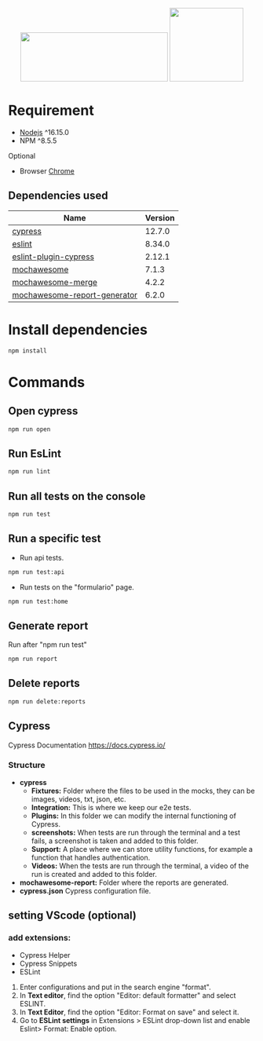<p align="center">
  <a href="https://www.cypress.io"><img src="https://cloud.githubusercontent.com/assets/1268976/20607953/d7ae489c-b24a-11e6-9cc4-91c6c74c5e88.png" width="300" height="100"/></a>
<a href="https://www.ingenieriazeros.com/"><img src="https://1.bp.blogspot.com/-Q_GalsLLP0A/YYoUh73-MuI/AAAAAAAAMNc/OB4AIcWjB-UWJDKgH3c-kd0Syqt92lI-ACNcBGAsYHQ/s320/IMG_1169.PNG" width="150" height="150"></a>
</p>

# Requirement
- [Nodejs] ^16.15.0
- NPM ^8.5.5

Optional
- Browser [Chrome]

[Nodejs]: https://nodejs.org/en/
[Chrome]: https://www.google.com/intl/en/chrome/?brand=UUXU&gclid=Cj0KCQiAsqOMBhDFARIsAFBTN3eCVbkpkwoBLosJXeey1hn7pbEdennDfhsYeIcHX22Dvj-eOyK3gGUaAvagEALw_wcB&gclsrc=aw.ds

## Dependencies used
| Name                           | Version |
| ------------------------------ | ------- |
| [cypress]                      |  12.7.0  |
| [eslint]                       |  8.34.0  |
| [eslint-plugin-cypress]        |  2.12.1 |
| [mochawesome]                  |  7.1.3  |
| [mochawesome-merge]            |  4.2.2  |
| [mochawesome-report-generator] |  6.2.0  |

[cypress]: https://github.com/cypress-io/cypress
[eslint]: https://github.com/eslint/eslint
[eslint-plugin-cypress]: https://github.com/cypress-io/eslint-plugin-cypress
[mochawesome]: https://github.com/adamgruber/mochawesome
[mochawesome-merge]: https://github.com/Antontelesh/mochawesome-merge
[mochawesome-report-generator]: https://github.com/adamgruber/mochawesome-report-generator

# Install dependencies
```bash
npm install
```

# Commands
## Open cypress
```bash
npm run open
```

## Run EsLint
```bash
npm run lint
```

## Run all tests on the console
```bash
npm run test
```

## Run a specific test
- Run api tests.
```bash
npm run test:api
``` 
- Run tests on the "formulario" page.
```bash
npm run test:home
``` 

## Generate report
Run after "npm run test"
```bash
npm run report
```

## Delete reports
```bash
npm run delete:reports
```

## Cypress
Cypress Documentation
https://docs.cypress.io/

### Structure
* **cypress**
    * **Fixtures:** Folder where the files to be used in the mocks, they can be images, videos, txt, json, etc.
    * **Integration:** This is where we keep our e2e tests.
    * **Plugins:** In this folder we can modify the internal functioning of Cypress.
    * **screenshots:** When tests are run through the terminal and a test fails, a screenshot is taken and added to this folder.
    * **Support:** A place where we can store utility functions, for example a function that handles authentication.
    * **Videos:** When the tests are run through the terminal, a video of the run is created and added to this folder.
* **mochawesome-report:** Folder where the reports are generated.
* **cypress.json** Cypress configuration file.

## setting VScode (optional)
### add extensions:
* Cypress Helper
* Cypress Snippets
* ESLint

1. Enter configurations and put in the search engine "format".
2. In **Text editor**, find the option "Editor: default formatter" and select ESLINT.
3. In **Text Editor**, find the option "Editor: Format on save" and select it.
4. Go to **ESLint settings** in Extensions > ESLint drop-down list and enable Eslint> Format: Enable option.